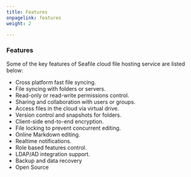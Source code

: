 ```yaml
---
title: Features
onpagelink: features
weight: 2

---
```


### **Features**

Some of the key features of Seafile cloud file hosting service are listed below:

*   Cross platform fast file syncing.
*   File syncing with folders or servers.
*   Read-only or read-write permissions control.
*   Sharing and collaboration with users or groups.
*   Access files in the cloud via virtual drive.
*   Version control and snapshots for folders.
*   Client-side end-to-end encryption.
*   File locking to prevent concurrent editing.
*   Online Markdown editing.
*   Realtime notifications.
*   Role based features control.
*   LDAP/AD integration support.
*   Backup and data recovery
*   Open Source